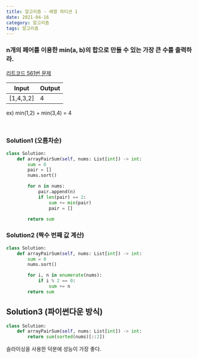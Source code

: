 ```yaml
---
title: 알고리즘 - 배열 파티션 1
date: 2021-04-16
category: 알고리즘
tags: 알고리즘
---
```


### n개의 페어를 이용한 min(a, b)의 합으로 만들 수 있는 가장 큰 수를 출력하라.

[리트코드 561번 문제](https://leetcode.com/problems/array-partition-i/)

| Input     | Output |
| --------- | ------ |
| [1,4,3,2] | 4      |

ex) min(1,2) + min(3,4) = 4

<br>

### Solution1 (오름차순)

```python
class Solution:
    def arrayPairSum(self, nums: List[int]) -> int:
        sum = 0
        pair = []
        nums.sort()

        for n in nums:
            pair.append(n)
            if len(pair) == 2:
                sum += min(pair)
                pair = []

        return sum
```

### Solution2 (짝수 번째 값 계산)

```python
class Solution:
    def arrayPairSum(self, nums: List[int]) -> int:
        sum = 0
        nums.sort()

        for i, n in enumerate(nums):
            if i % 2 == 0:
                sum += n
        return sum
```

## Solution3 (파이썬다운 방식)

```python
class Solution:
    def arrayPairSum(self, nums: List[int]) -> int:
        return sum(sorted(nums)[::2])
```

슬라이싱을 사용한 덕분에 성능이 가장 좋다.

